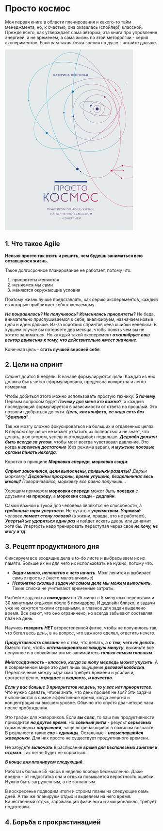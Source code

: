 # Просто космос

Моя первая книга в области планирования и какого-то тайм менеджмента, но, к счастью,
она оказалась (спойлер!) классной. Прежде всего, как утверждает сама авторша,
эта книга про упровление энергией, а не временем, а сама жизнь по этой
методолгии - серия экспериментов. Если вам такая точка зрения по душе - читайте дальше.

![Preview](images/book.png)

## 1. Что такое Agile

__Нельзя просто так взять и решить, чем будешь заниматься всю оставшуюся жизнь__.

Такое долгосрочное планирование не работает, потому что:
1. приоритеты меняются
2. меняемся мы сами
3. меняются окружающие условия

Поэтому жизнь лучше представлять, как серию эксперементов, каждый из которых
приближает тебя к желаемому.

___Не понравилось? Не получилось? Изменились приоритеты?___ Не беда, внимательно
прислушиваемся к себе, анализируем, назначаем новые цели и идем дальше. Из-за коротких
спринтов цена ошибки невелика. В худшем случае вы потеряете два месяца, чтобы
понять чем вы не хотите заниматься. Но каждый такой эксперемент ___откалибрует
ваш вектор движения к тому, что действительно имеет значение___.

Конечная цель - __стать лучшей версией себя__.


## 2. Цели на спринт

_Спринт_ длится 9 недель. В начале формулируются _цели_. Каждая из них должна быть
четко сформулирована, предельна конкретна и легко измерима.

Чтобы добиться этого можно использовать простую технику: __5 почему__. Первым вопросом
будет ___Почему для меня это важно?___, а каждый последующий формулируется в зависимости от
ответа на прошлый. Это позволит добраться до сути. ___Цель, как конфета, ее надо есть без "фантика"___.

Так же мозгу сложно фокусироваться на больших и отдаленных целях. В первом случае
он не может ухватить их полностью и не знает, что делать, а во втором, успешно откладывает подальше.
___Дедлайн должен быть всегда за углом___, чтобы мозг всегда чувствовал давление.
Это когда ___и времени достаточно___ (без режима аврал), ___и мужские половые
органы пинать некогда___.


Коротко о принципе ___Морковка спереди, морковка сзади___:

___Спринт закончился, цели выполнены, привычки развиты?___ _Держи морковку!_
___Дедлайны просраны, время упущено, бездельничал весь месяц?___ _Поворачивайся,
морковку все равно получишь..._

Хорошим примером __морковки спереди__ может быть __поездка__ с друзьями __на природу__,
а __морковки сзади__ - __дедлайн__.

Самой важной штукой для человека являются не способности, а ___гребанные горы
упертости___. Не путать с ___упрямством___. ___Упрямый___ человек ___ломает
стену головой___ (в жизни, правда, это не работает), ___Упертый же удариться
один раз___ и пойдет искать дверь или динамит хотя бы. Упертость надо тренировать
переступая через свое ___не хочу, не могу и тд___.


## 3. Рецепт продуктивного дня

Фиксируем все входящие дела в to-do листе и выбрасываем их из памяти.
Больше их ни для чего их использовать не нужно, потому что:
- ___Задач много, непонятно с чего начать___.
Мозг ленится и выбирает самые простые (часто малозначимые)
- ___Непонятно сколкьо задач на самом деле мы можем выполнить___.
Такие списки не учитывают временные затраты.

Разбейте задачи на ___помидоры___ по 25 минут с 5 минутных перерывом и 30 минутным
отдыхом после 5 помидоров. И дедлайн близко, и задачи уже не кажутся такими страшными,
а главное для задач выделено время. Все знают, что оно ограничено, но всегда забывают
составляя план на день.

Научись __говорить _НЕТ___ второстепенной фигне, чтобы не получилось так, что бегал
весь день, а на вопрос, что важного сделал, ответить нечего.

___Продуктивность связана___ не с тем, что делать, а ___с тем, чего не делать___.
Вместо того, чтобы ___оптимизироваться каждую минуту___, выкиньте все ненужное и в спокойном
ритме занимайтесь ___только самым главным___.

___Многозадачность - классно, когда за жопу медведь может укусить___. А в современном
мире это дает лишь ощущение ___деловой колбаски___. Переключение между задачами
требует времени и усилий и, соответственно, ___страдает___ и ___скорость___,
___и качество___.

___Если у вас больше 3 приоритетов на день, то у вас нет приоритетов___.
Что нужно сделать, чтобы знать, что день прошел не зря? Эти задачи выполняются
в самое эффективное время, когда энергия и концентрация на высшем уровне. Обычно
это спустя два-четыре часа после пробуждения.

Это график для жаворонков. Если ___вы сова___, то ваш пик продуктивности приходится
___на другое время___. Но ___совиный ритм___ - результ ___серьезных___ гормональных
___нарушений___, чаще встречающийся в пожилом возрасте. В реальности таких
___сов - единицы___. Остальные - ___невыспавшийся жаворонки___. Для них просто
не существует продуктивного времени.

Не забудьте ___включать___ в расписание ___время для бесполезных занятий и отдыха___.
Так легче будет не сорваться.

___В конце дня планируем следующий___.

Работать больше 55 часов в неделю вообще бесмысленно. Даже вредно - от недостатка
сна и отдыха повышается вероятность ошибки. Нужно быть загруженным, а не загнанным.

В воскресенье подводим итоги и строим планы на следующие семь дней. А так же планируем
отдых и выделяем на него время. Качественный отдых, заряжающий физически и эмоционально,
требует подготовки.


## 4. Борьба с прокрастинацией
